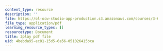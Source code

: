 ```yaml
---
content_type: resource
description: ''
file: https://ol-ocw-studio-app-production.s3.amazonaws.com/courses/3-091sc-introduction-to-solid-state-chemistry-fall-2010/4bebda95ec8115d56a56051026415bca_LHRZLeQ2aaM.pdf
file_type: application/pdf
learning_resource_types: []
resourcetype: Document
title: 3play pdf file
uid: 4bebda95-ec81-15d5-6a56-051026415bca
---
```

